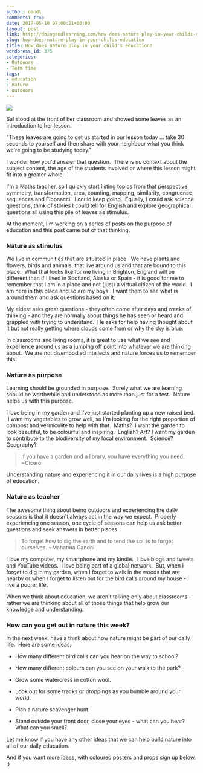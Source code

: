 ```yaml
---
author: dandl
comments: true
date: 2017-05-18 07:00:21+00:00
layout: post
link: http://doingandlearning.com/how-does-nature-play-in-your-childs-education/
slug: how-does-nature-play-in-your-childs-education
title: How does nature play in your child's education?
wordpress_id: 375
categories:
- Outdoors
- Term time
tags:
- education
- nature
- outdoors
---
```


[![](http://doingandlearning.com/wp-content/uploads/2017/05/Selection_004-300x200.png)](http://doingandlearning.com/wp-content/uploads/2017/05/Selection_004.png)

Sal stood at the front of her classroom and showed some leaves as an introduction to her lesson.

"These leaves are going to get us started in our lesson today ... take 30 seconds to yourself and then share with your neighbour what you think we're going to be studying today."

I wonder how you'd answer that question.  There is no context about the subject content, the age of the students involved or where this lesson might fit into a greater whole.

I'm a Maths teacher, so I quickly start listing topics from that perspective: symmetry, transformation, area, counting, mapping, similarity, congruence, sequences and Fibonacci.  I could keep going.  Equally, I could ask science questions, think of stories I could tell for English and explore geographical questions all using this pile of leaves as stimulus.

At the moment, I'm working on a series of posts on the purpose of education and this post came out of that thinking.


### Nature as stimulus


We live in communities that are situated in place.  We have plants and flowers, birds and animals, that live around us and that are bound to this place.  What that looks like for me living in Brighton, England will be different than if I lived in Scotland, Alaska or Spain - it is good for me to remember that I am in a place and not (just) a virtual citizen of the world.  I am here in this place and so are my boys.  I want them to see what is around them and ask questions based on it.

My eldest asks great questions - they often come after days and weeks of thinking - and they are normally about things he has seen or heard and grappled with trying to understand.  He asks for help having thought about it but not really getting where clouds come from or why the sky is blue.

In classrooms and living rooms, it is great to use what we see and experience around us as a jumping off point into whatever we are thinking about.  We are not disembodied intellects and nature forces us to remember this.


### Nature as purpose


Learning should be grounded in purpose.  Surely what we are learning should be worthwhile and understood as more than just for a test.  Nature helps us with this purpose.

I love being in my garden and I've just started planting up a new raised bed.  I want my vegetables to grow well, so I'm looking for the right proportion of compost and vermiculite to help with that.  Maths?  I want the garden to look beautiful, to be colourful and inspiring.  English? Art? I want my garden to contribute to the biodiversity of my local environment.  Science? Geography?


<blockquote>If you have a garden and a library, you have everything you need. ~Cicero</blockquote>


Understanding nature and experiencing it in our daily lives is a high purpose of education.


### Nature as teacher


The awesome thing about being outdoors and experiencing the daily seasons is that it doesn't always act in the way we expect.  Properly experiencing one season, one cycle of seasons can help us ask better questions and seek answers in better places.


<blockquote>To forget how to dig the earth and to tend the soil is to forget ourselves. ~Mahatma Gandhi</blockquote>


I love my computer, my smartphone and my kindle.  I love blogs and tweets and YouTube videos.  I love being part of a global network.  But, when I forget to dig in my garden, when I forget to walk in the woods that are nearby or when I forget to listen out for the bird calls around my house - I live a poorer life.

When we think about education, we aren't talking only about classrooms - rather we are thinking about all of those things that help grow our knowledge and understanding.


### How can you get out in nature this week?


In the next week, have a think about how nature might be part of our daily life.  Here are some ideas:



 	
  * How many different bird calls can you hear on the way to school?

 	
  * How many different colours can you see on your walk to the park?

 	
  * Grow some watercress in cotton wool.

 	
  * Look out for some tracks or droppings as you bumble around your world.

 	
  * Plan a nature scavenger hunt.

 	
  * Stand outside your front door, close your eyes - what can you hear? What can you smell?


Let me know if you have any other ideas that we can help build nature into all of our daily education.

And if you want more ideas, with coloured posters and props sign up below. :)


